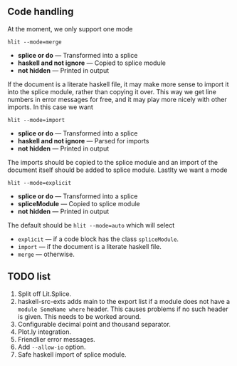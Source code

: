 ## Code handling

At the moment, we only support one mode

`hlit --mode=merge`

* **splice or do** — Transformed into a splice
* **haskell and not ignore** — Copied to splice module
* **not hidden** — Printed in output

If the document is a literate haskell file, it may make more sense to import
it into the splice module, rather than copying it over. This way we get line
numbers in error messages for free, and it may play more nicely with other
imports. In this case we want

`hlit --mode=import`

* **splice or do** — Transformed into a splice
* **haskell and not ignore** — Parsed for imports
* **not hidden** — Printed in output

The imports should be copied to the splice module and an import of the
document itself should be added to splice module. Lastlty we want a mode

`hlit --mode=explicit`

* **splice or do** — Transformed into a splice
* **spliceModule** — Copied to splice module
* **not hidden** — Printed in output

The default should be `hlit --mode=auto` which will select

* `explicit` — if a code block has the class `spliceModule`.
* `import` — if the document is a literate haskell file.
* `merge` — otherwise.

## TODO list

1. Split off Lit.Splice.
1. haskell-src-exts adds main to the export list if a module does not have a
   `module SomeName where` header. This causes problems if no such header is
   given. This needs to be worked around.
1. Configurable decimal point and thousand separator.
1. Plot.ly integration.
1. Friendlier error messages.
1. Add `--allow-io` option.
1. Safe haskell import of splice module.
